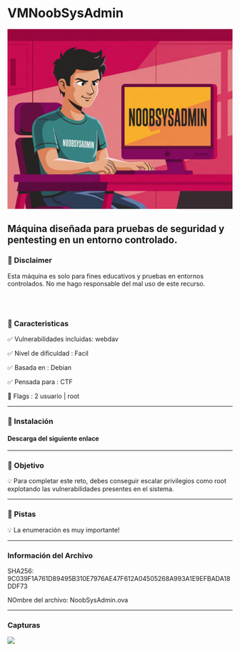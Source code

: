 <h1> VMNoobSysAdmin </h1>
<img src="img/NoobSysAdmin.jpeg" >

<h2> Máquina diseñada para pruebas de seguridad y pentesting en un entorno controlado.</h2>


<h3> 🔴 Disclaimer</h3>
<p>Esta máquina es solo para fines educativos y pruebas en entornos controlados. No me hago responsable del mal uso de este recurso.</p>
<br>
<br>

<h3>🚀 Caracteristicas </h3>

<p>✅ Vulnerabilidades incluidas: webdav</p>
<p>✅ Nivel de dificuldad : Facil</p>
<p>✅ Basada en : Debian </p>
<p>✅ Pensada para : CTF</p>
<p>🚩 Flags : 2 usuario | root</p>

---

<h3>🔧 Instalación</h3>
<h4>Descarga del siguiente enlace</h4>

---

<h3>🎯 Objetivo </h3>
<p>💡 Para completar este reto, debes conseguir escalar privilegios como root explotando las vulnerabilidades presentes en el sistema.</p>

---

<h3>👣 Pistas</h3>
<p>💡 La enumeración es muy importante!</p>

---

<h3>Información del Archivo</h3>
<p> SHA256: 9C039F1A761D89495B310E7976AE47F612A04505268A993A1E9EFBADA18DDF73 </p>
<p> NOmbre del archivo: NoobSysAdmin.ova</p>


---

<h3> Capturas </h3>
<img src="img/NSA1.jpeg">